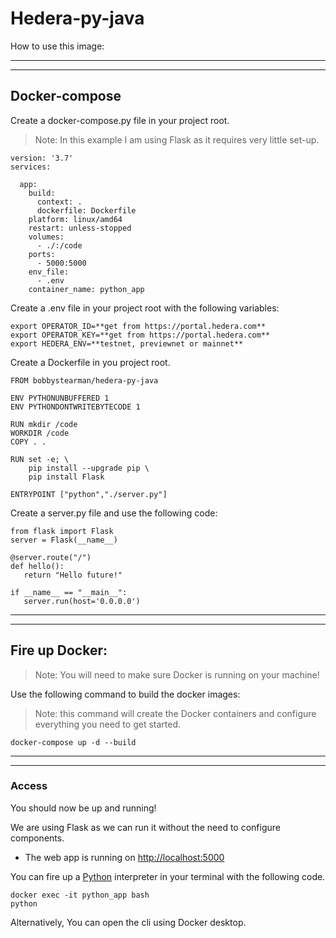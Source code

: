 # Hedera-py-java

How to use this image:

***
***

## Docker-compose
Create a docker-compose.py file in your project root.
>Note: In this example I am using Flask as it requires very little set-up.

```
version: '3.7'
services:

  app:
    build:
      context: .
      dockerfile: Dockerfile
    platform: linux/amd64
    restart: unless-stopped
    volumes:
      - ./:/code
    ports:
      - 5000:5000
    env_file:
      - .env
    container_name: python_app
```
Create a .env file in your project root with the following variables:
```
export OPERATOR_ID=**get from https://portal.hedera.com**
export OPERATOR_KEY=**get from https://portal.hedera.com**
export HEDERA_ENV=**testnet, previewnet or mainnet**
```

Create a Dockerfile in you project root.
```
FROM bobbystearman/hedera-py-java

ENV PYTHONUNBUFFERED 1
ENV PYTHONDONTWRITEBYTECODE 1

RUN mkdir /code
WORKDIR /code
COPY . .

RUN set -e; \
    pip install --upgrade pip \
    pip install Flask

ENTRYPOINT ["python","./server.py"]
```

Create a server.py file and use the following code:
```
from flask import Flask
server = Flask(__name__)

@server.route("/")
def hello():
   return "Hello future!"

if __name__ == "__main__":
   server.run(host='0.0.0.0')
```

***
***

## Fire up Docker:

>Note: You will need to make sure Docker is running on your machine!

Use the following command to build the docker images:
> Note: this command will create the Docker containers and configure everything you need to get started.
```
docker-compose up -d --build
```
***
***

### Access
You should now be up and running!

We are using Flask as we can run it without the need to configure components.
* The web app is running on  [http://localhost:5000](http://localhost:5000)

You can fire up a [Python](https://python.org) interpreter in your terminal with the following code.
```
docker exec -it python_app bash
python
```
Alternatively, You can open the cli using Docker desktop.

